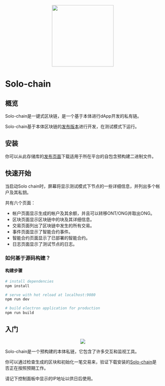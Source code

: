 <div align="center"><img src="https://raw.githubusercontent.com/punicasuite/solo-chain/master/image/icon.png" height="200" width="200"></div>

# Solo-chain

## 概览

Solo-chain是一键式区块链，是一个基于本体进行dApp开发的私有链。

Solo-chain基于本体区块链的[发布版本](https://github.com/ontio/ontology/releases)进行开发，在测试模式下运行。

## 安装

你可以从此存储库的[发布页面](https://github.com/punicasuite/solo-chain/releases)下载适用于所在平台的自包含预构建二进制文件。

## 快速开始

当启动Solo chain时，屏幕将显示测试模式下节点的一些详细信息，并列出多个帐户及其私钥。

共有六个页面：

- 帐户页面显示生成的帐户及其余额，并且可以转移ONT/ONG并取出ONG。
- 区块页面显示区块链中的块及其详细信息。
- 交易页面列出了区块链中发生的所有交易。
- 事件页面显示了智能合约事件。
- 智能合约页面显示了已部署的智能合约。
- 日志页面显示了测试节点的日志。

### 如何基于源码构建？

#### 构建步骤

``` bash
# install dependencies
npm install

# serve with hot reload at localhost:9080
npm run dev

# build electron application for production
npm run build
```

## 入门

<div align="center"><img src="https://raw.githubusercontent.com/punicasuite/solo-chain/master/image/solo_chain.png" ></div>

Solo-chain是一个预构建的本体私链，它包含了许多交互和监视工具。

你可以通过检查生成的区块和初始化一笔交易来，验证下载安装的[Solo-chain](https://github.com/punicasuite/solo-chain/)是否正在按照预期工作。

请记下控制面板中显示的IP地址以供日后使用。
